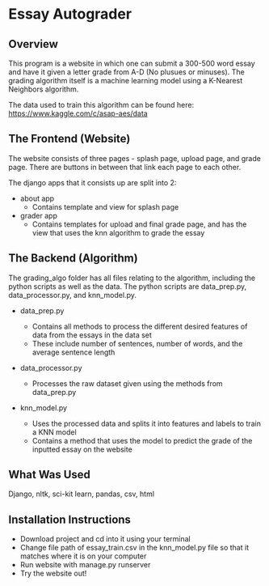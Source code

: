 # Essay Autograder

## Overview

This program is a website in which one can submit a 300-500 word essay and have it given a letter grade 
from A-D (No plusues or minuses). The grading algorithm itself is a machine learning model using a 
K-Nearest Neighbors algorithm. 

The data used to train this algorithm can be found here: https://www.kaggle.com/c/asap-aes/data

## The Frontend (Website)

The website consists of three pages - splash page, upload page, and grade page. There are buttons in between
that link each page to each other.

The django apps that it consists up are split into 2:

- about app
    - Contains template and view for splash page
- grader app
    - Contains templates for upload and final grade page, and has the view that 
    uses the knn algorithm to grade the essay

## The Backend (Algorithm)

The grading_algo folder has all files relating to the algorithm, including the python scripts as well as
the data. The python scripts are data_prep.py, data_processor.py, and knn_model.py.

- data_prep.py
    - Contains all methods to process the different desired features of data from the essays in the data set
    - These include number of sentences, number of words, and the average sentence length
      
- data_processor.py
    - Processes the raw dataset given using the methods from data_prep.py
        
- knn_model.py
    - Uses the processed data and splits it into features and labels to train a KNN model
    - Contains a method that uses the model to predict the grade of the inputted essay on the website
 
## What Was Used 
 Django, nltk, sci-kit learn, pandas, csv, html  

## Installation Instructions
- Download project and cd into it using your terminal
- Change file path of essay_train.csv in the knn_model.py file so that it matches where it is on
your computer
- Run website with manage.py runserver
- Try the website out!


